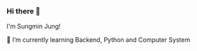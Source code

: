 ### Hi there 👋

I'm Sungmin Jung!

🌱 I’m currently learning Backend, Python and Computer System


<!--
**sungm1nn/sungm1nn** is a ✨ _special_ ✨ repository because its `README.md` (this file) appears on your GitHub profile.
Participated Projects : https://github.com/denmark111/Stocker
Here are some ideas to get you started:

- 🔭 I’m currently working on ...
- 🌱 I’m currently learning ...
- 👯 I’m looking to collaborate on ...
- 🤔 I’m looking for help with ...
- 💬 Ask me about ...
- 📫 How to reach me: ...
- 😄 Pronouns: ...
- ⚡ Fun fact: ...
-->
